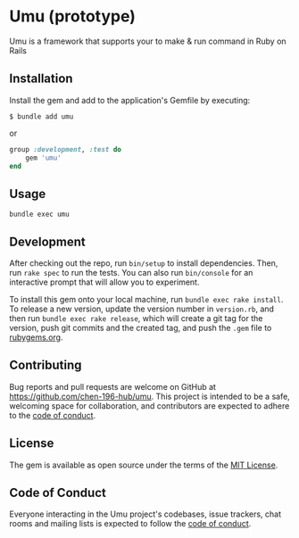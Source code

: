 # Umu (prototype)

Umu is a framework that supports your to make & run command in Ruby on Rails
## Installation

Install the gem and add to the application's Gemfile by executing:

    $ bundle add umu

or
```ruby
group :development, :test do
    gem 'umu'
end
```
## Usage
    bundle exec umu 

## Development

After checking out the repo, run `bin/setup` to install dependencies. Then, run `rake spec` to run the tests. You can also run `bin/console` for an interactive prompt that will allow you to experiment.

To install this gem onto your local machine, run `bundle exec rake install`. To release a new version, update the version number in `version.rb`, and then run `bundle exec rake release`, which will create a git tag for the version, push git commits and the created tag, and push the `.gem` file to [rubygems.org](https://rubygems.org).

## Contributing

Bug reports and pull requests are welcome on GitHub at https://github.com/chen-196-hub/umu. This project is intended to be a safe, welcoming space for collaboration, and contributors are expected to adhere to the [code of conduct](https://github.com/chen-196-hub/umu/blob/main/CODE_OF_CONDUCT.md).

## License

The gem is available as open source under the terms of the [MIT License](https://opensource.org/licenses/MIT).

## Code of Conduct

Everyone interacting in the Umu project's codebases, issue trackers, chat rooms and mailing lists is expected to follow the [code of conduct](https://github.com/[USERNAME]/umu/blob/main/CODE_OF_CONDUCT.md).
